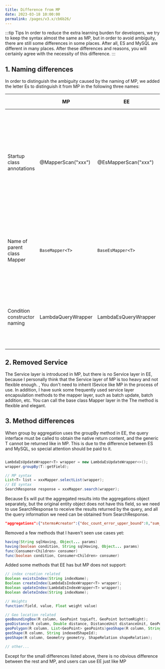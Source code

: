 ```yaml
---
title: Difference from MP
date: 2023-03-18 10:00:00
permalink: /pages/v3.x/cb6b26/
---
```

:::tip Tips
In order to reduce the extra learning burden for developers, we try to keep the syntax almost the same as MP, but in order to avoid ambiguity, there are still some differences in some places. After all, ES and MySQL are different in many places. After these differences and reasons, you will certainly agree with the necessity of this difference.
:::

## 1. Naming differences

In order to distinguish the ambiguity caused by the naming of MP, we added the letter Es to distinguish it from MP in the following three names:

| | MP | EE | Reason for Difference |
| --- | --- | --- | --- |
| Startup class annotations | @MapperScan("xxx") | @EsMapperScan("xxx") | MP and EE may be used in a project at the same time, to avoid the need to add full path distinction when introducing annotations with the same name in the same system |
| Name of parent class Mapper | `BaseMapper<T>`| `BaseEsMapper<T>` | MP and EE may be used in a project at the same time, to avoid the Mapper inherited from MP by mistake |
| Condition constructor naming | LambdaQueryWrapper | LambdaEsQueryWrapper | MP and EE may be used at the same time in a project to avoid mistakenly creating conditional constructors |

## 2. Removed Service

The Service layer is introduced in MP, but there is no Service layer in EE, because I personally think that the Service layer of MP is too heavy and not flexible enough. , You don't need to inherit ISevice like MP in the process of use. In addition, I have sunk some frequently used service layer encapsulation methods to the mapper layer, such as batch update, batch addition, etc. You can call the base class Mapper layer in the The method is flexible and elegant.

## 3. Method differences

When group by aggregation uses the groupBy method in EE, the query interface must be called to obtain the native return content, and the generic T cannot be returned like in MP. This is due to the difference between ES and MySQL, so special attention should be paid to it.

````java

LambdaEsUpdateWrapper<T> wrapper = new LambdaEsUpdateWrapper<>();
wrapper.groupBy(T::getField);

// MP syntax
List<T> list = xxxMapper.selectList(wrapper);
// EE syntax
SearchResponse response = xxxMapper.search(wrapper);
````

Because Es will put the aggregated results into the aggregations object separately, but the original entity object does not have this field, so we need to use SearchResponse to receive the results returned by the query, and all the query information we need can be obtained from SearchResponse.

````json
"aggregations":{"sterms#creator":{"doc_count_error_upper_bound":0,"sum_other_doc_count":0,"buckets":[{"key":"Old Man","doc_count":2},{"key": "Pharaoh","doc_count":1}]}}
````

Removed a few methods that I haven't seen use cases yet:

````java
having(String sqlHaving, Object... params)
having(boolean condition, String sqlHaving, Object... params)
func(Consumer<Children> consumer)
func(boolean condition, Consumer<Children> consumer)
````

Added some methods that EE has but MP does not support:

````java
// index creation related
Boolean existsIndex(String indexName);
Boolean createIndex(LambdaEsIndexWrapper<T> wrapper);
Boolean updateIndex(LambdaEsIndexWrapper<T> wrapper);
Boolean deleteIndex(String indexName);

// Weights
function(field, value, Float weight value)

// Geo location related
geoBoundingBox(R column, GeoPoint topLeft, GeoPoint bottomRight);
geoDistance(R column, Double distance, DistanceUnit distanceUnit, GeoPoint centralGeoPoint);
geoPolygon(R column, List<GeoPoint> geoPoints)geoShape(R column, String indexedShapeId);
geoShape(R column, String indexedShapeId);
geoShape(R column, Geometry geometry, ShapeRelation shapeRelation);

// other...

````

Except for the small differences listed above, there is no obvious difference between the rest and MP, and users can use EE just like MP